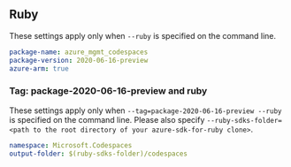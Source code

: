 ## Ruby

These settings apply only when `--ruby` is specified on the command line.

```yaml
package-name: azure_mgmt_codespaces
package-version: 2020-06-16-preview
azure-arm: true
```

### Tag: package-2020-06-16-preview and ruby

These settings apply only when `--tag=package-2020-06-16-preview --ruby` is specified on the command line.
Please also specify `--ruby-sdks-folder=<path to the root directory of your azure-sdk-for-ruby clone>`.

```yaml $(tag) == 'package-2020-06-16-preview' && $(ruby)
namespace: Microsoft.Codespaces
output-folder: $(ruby-sdks-folder)/codespaces
```
